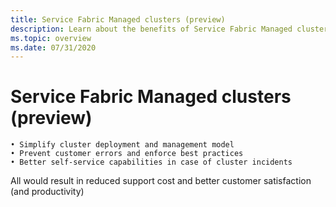 ```yaml
---
title: Service Fabric Managed clusters (preview)
description: Learn about the benefits of Service Fabric Managed clusters
ms.topic: overview
ms.date: 07/31/2020
---
```


# Service Fabric Managed clusters (preview)



	• Simplify cluster deployment and management model
	• Prevent customer errors and enforce best practices
	• Better self-service capabilities in case of cluster incidents
All would result in reduced support cost and better customer satisfaction (and productivity)